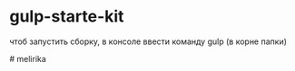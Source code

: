 # gulp-starte-kit

<p> чтоб запустить сборку, в консоле ввести команду gulp (в корне папки) </p>
# melirika

